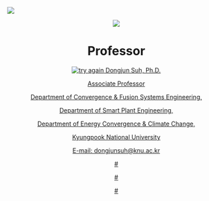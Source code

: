 
<a href="https://sites.google.com/site/knuscislab/home" target="_blank"><img src="https://img.shields.io/badge/SITE-333333?style=for-the-badge&logoColor=white"/></a>
<div align=center>
        <img src="https://capsule-render.vercel.app/api?type=waving&color=auto&height=200&section=header&text=ABOUT%20SCISLAB&fontSize=90" />
</div>
<div align=center>
	<h1> Professor </h1>
	<a href="https://sites.google.com/site/knuscislab/professor">
		<img src="https://lh5.googleusercontent.com/RwWtJFQB9jFKocQrNd77VBUb2aUWkNPVcBOjM3hBHrrH39MVF-6HhiMx6_cPZ6BYnBbDsDKb7jJOQXfEDD3aqVEFvCc1pP76nJlHJDkVI5UKYB-A=w1280" alt="try again"
	<h2> Dongjun Suh, Ph.D. </h2>
  <p>Associate Professor</p>
  <p>Department of Convergence & Fusion Systems Engineering,</p>
  <p>Department of Smart Plant Engineering,</p>
  <p>Department of Energy Convergence & Climate Change,</p>
  <p>Kyungpook National University</p>
  <p>E-mail: dongjunsuh@knu.ac.kr</p>
  #<p></p>
  #<p></p>
  #<p></p>
